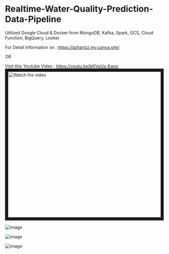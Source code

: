 # Realtime-Water-Quality-Prediction-Data-Pipeline
Utilized Google Cloud &amp; Docker from MongoDB, Kafka, Spark, GCS, Cloud Function, BigQuery, Looker


For Detail Information on : https://azharizz.my.canva.site/

OR

Visit this Youtube Video :
https://youtu.be/bKVpUs-Ewoc
<a href="https://youtu.be/bKVpUs-Ewoc" target="_blank">
 <img src="https://img.youtube.com/vi/bKVpUs-Ewoc/maxresdefault.jpg" alt="Watch the video" width="720" height="480" border="10" />
</a>


![image](https://github.com/azharizz/Realtime-Water-Quality-Prediction-Data-Pipeline/assets/45253059/b0c3f5aa-bf70-4649-bcbf-eae874b97841)

![image](https://github.com/azharizz/Realtime-Water-Quality-Prediction-Data-Pipeline/assets/45253059/d6191644-96a7-49d8-b7cc-af09e38ae02e)


![image](https://github.com/azharizz/Realtime-Water-Quality-Prediction-Data-Pipeline/assets/45253059/6d63890d-bbc8-43a6-9f35-1123ad6b9621)
